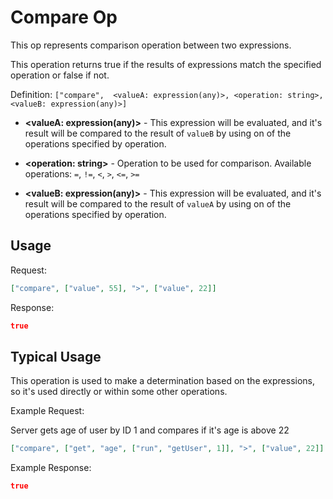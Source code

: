 # Compare Op

This op represents comparison operation between two expressions.

This operation returns true if the results of expressions match the specified operation or false if not.

Definition: `["compare",  <valueA: expression(any)>, <operation: string>, <valueB: expression(any)>]`

* __&lt;valueA: expression(any)&gt;__ - This expression will be evaluated, and it's result will be compared to the result of `valueB`
by using on of the operations specified by operation.

* __&lt;operation: string&gt;__ - Operation to be used for comparison. Available operations: `=`, `!=`, `<`, `>`, `<=`, `>=`

* __&lt;valueB: expression(any)&gt;__ - This expression will be evaluated, and it's result will be compared to the result of `valueA`
by using on of the operations specified by operation.

## Usage


Request:
```json
["compare", ["value", 55], ">", ["value", 22]]
```


Response:
```json
true
```


## Typical Usage

This operation is used to make a determination based on the expressions, so it's used directly or within some other
operations.

Example Request:

Server gets age of user by ID 1 and compares if it's age is above 22
```json
["compare", ["get", "age", ["run", "getUser", 1]], ">", ["value", 22]]
```

Example Response:
```json
true
```